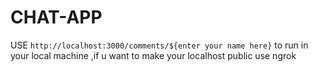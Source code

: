 # CHAT-APP
USE `http://localhost:3000/comments/${enter your name here}` to run in your local machine ,if u want to make your localhost public use ngrok
